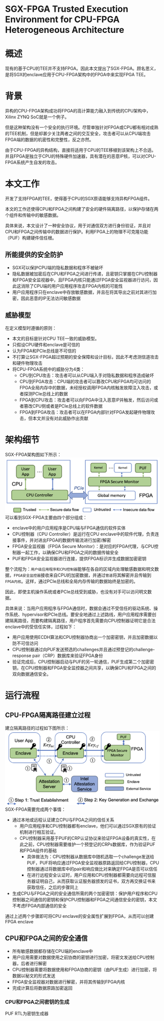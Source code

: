 # SGX-FPGA Trusted Execution Environment for CPU-FPGA Heterogeneous Architecture

# 概述
现有的基于CPU的TEE并不支持FPGA。因此本文提出了SGX-FPGA。顾名思义，是将SGX的enclave应用于CPU-FPGA架构中的FPGA中来实现FPGA TEE。

# 背景
异构的CPU-FPGA架构成功将FPGA的高计算能力融入到传统的CPU架构中，Xilinx ZYNQ SoC就是一个例子。

但是这种架构没有一个安全的执行环境。尽管单独针对FPGA或CPU都有相对成熟的TEE机制，但是却甚少关注两者之间的交互安全，攻击者可以从CPU端攻击FPGA端的数据的机密性和完整性，反之亦然。

由于CPU-FPGA的异构结构，直接将适用于CPU的TEE移植到该架构上不合适。并且FPGA是独立于CPU的特殊硬件加速器，具有潜在的恶意IP核，可以对CPU-FPGA系统产生自发的攻击。

# 本文工作

开发了支持FPGA的TEE，使得基于CPU的SGX原语能够支持异构FPGA组件。

本文的工作还使得CPU和FPGA之间构建了安全的硬件隔离路径，以保护存储在两个组件和传输中的敏感数据。

具体来说，本文设计了一种安全协议，用于对通信双方进行身份验证，并且对CPU和FPGA之间传输中的数据进行保护。利用FPGA上的物理不可克隆功能（PUF）构建硬件信任根。

## 所能提供的安全防护
+ SGX可以保护CPU端的隐私数据和程序不被破坏
+ 隐私数据被加密后在CPU和FPGA之间进行传递，且密钥只掌握在CPU控制器和FPGA安全监视器中，且FPGA内核只能通过FPGA安全监视器进行访问，因此这消除了CPU端的用户应用程序攻击FPGA内核的可能性
+ 用户应用程序只在enclave中存放敏感数据，并且在将其导出之前对其进行加密，因此恶意的IP无法访问敏感数据

## 威胁模型
在定义模型时遵循的原则：
+ 本文的目标是针对CPU TEE一致的威胁模型。
+ 只假设CPU硬件和enclave是可信的
+ 认为FPGA和PCIe总线是不可信的
+ 不打算让SGX-FPGA超过预期的安全保障和设计目标，因此不考虑测信道攻击和硬件物理攻击
+ 将CPU-FPGA系统中的威胁分为4类：
  + CPU到CPU攻击：攻击者可以从CPU端入手对隐私数据和程序造成破坏
  + CPU到FPGA攻击：CPU端的攻击者可以篡改CPU和FPGA均可访问的FPGA全局内存中的数据，未经授权调用FPGA内核触发故障注入攻击，或者探测PCIe总线上的数据
  + FPGA到CPU攻击：攻击者可以向FPGA中注入恶意IP并触发，然后访问或者篡改CPU侧或者是PCIe总线上的软件数据
  + FPGA到FPGA攻击：攻击者可以在FPGA内部针对FPGA发起硬件物理攻击，但本文并没有对此威胁作出贡献

# 架构细节
SGX-FPGA架构图如下所示：
![](images/2-1.png)
可以看到SGX-FPGA主要由四个部分组成：
+ enclave中的用户应用程序是CPU端与FPGA通信的软件实体
+ CPU控制器（CPU Controller）是运行在CPU enclave中的软件代理，负责连接事件，并对进出FPGA的数据传输流进行加密/解密
+ FPGA安全监视器（FPGA Secure Monitor）：是对应的FPGA代理，与CPU控制器一起工作，以确保CPU和FPGA之间的数据传输安全
+ PUF和FPGA安全监视器进行连接，提供FPGA标识并生成数据加密密钥

整个流程为：`用户级应用程序和CPU控制器`能够在各自的区域内处理敏感数据和明文数据，`FPGA安全监控器`接收来自CPU的加密数据，并通过`管道`将其解密并且传输到`FPGA内核`。这样，通过PCIe总线和全局内存传输的数据始终是加密的。

因此，即使主机操作系统或者PCIe总线受到威胁，也没有对手可以访问明文数据。

具体来说：当用户应用程序与FPGA通信时，数据会通过不受信任的驱动系统、操作系统、hypervisor和PCIe总线。要安全地通过上述路线，用户应用程序需要创建隔离路径，而要构建隔离路径，用户程序首先需要向CPU控制器证明它是合法enclave中的受信任实体，过程如下：
+ 用户应用使用ECDH算法和CPU控制器协商出一个加密密钥，并且加密数据以防不可信访问
+ CPU控制器通过向PUF发送预选的challenges并且通过预登记的challenge-response pair（CRP）数据库来验证FPGA身份
+ 验证完成后，CPU控制器启动与PUF的另一轮通信，PUF生成第二个加密密钥，在CPU控制器和FPGA安全监控器之间共享，以确保CPU和FPGA之间的双向数据通信安全。

# 运行流程
## CPU-FPGA隔离路径建立过程

建立隔离路径的过程如下图所示：
![](images/2-2.png)
SGX-FPGA需要完成两个事情：
+ 通过本地或远程认证建立CPU与FPGA之间的信任关系
  + 用户应用程序和CPU控制器都有enclave，他们可以通过SGX原有的验证机制进行相互验证。
  + CPU控制器采用基于PUF的CRP认证协议来验证FPGA设备的真实性，在此之前，CPU控制器需要维护一个预登记的CRPs数据库，作为验证PUF和FPGA组件的基础
    + 具体做法为：CPU控制器从数据库中随机选取一个challenge发送给PUF，PUF将响应通过FPGA安全监视器原路返回给CPU控制器，CPU控制器通过将数据库中的pair和响应做比对来确定FPGA是否可以信任
    + 在进行远程安全认证时，用户应用和CPU控制器都需要向远程可信服务器证明自己，从而获取认证服务器颁发的证书，双方再交换证书来获取信任，之后的步骤同上
+ 生成CPU与FPGA之间的安全通信所需的两个加密密钥：保护用户程序和CPU控制器之间通信的密钥和保护CPU控制器和FPGA之间通信安全的密钥，本文不考虑FPGA内部通信的安全

通过上述两个步骤即可将CPU enclave的安全属性扩展到FPGA，从而可以创建FPGA enclave

## CPU和FPGA之间的安全通信
+ 所有敏感数据都存储在CPU端的enclave中
+ 用户应用需要对数据使用之前协商的密钥进行加密，将密文发送给CPU控制器，后者进行解密
+ CPU控制器需要将数据使用和FPGA协商的密钥（由PUF生成）进行加密，将数据以秘文的形式发送
+ FPGA安全监视器对数据进行解密，并将其传输到FPGA内核
+ 完成计算后将数据原路加密返回

### CPU和FPGA之间密钥的生成
PUF RTL为密钥生成器